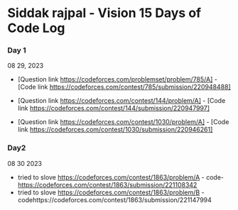 # Siddak rajpal - Vision 15 Days of Code Log 

### Day 1  
08 29, 2023

* [Question link https://codeforces.com/problemset/problem/785/A] -[Code link https://codeforces.com/contest/785/submission/220948488]

* [Question link https://codeforces.com/contest/144/problem/A] - [Code link https://codeforces.com/contest/144/submission/220947997]

*  [Question link https://codeforces.com/contest/1030/problem/A] - [Code link https://codeforces.com/contest/1030/submission/220946261]

### Day2
08 30 2023
* tried to slove https://codeforces.com/contest/1863/problem/A - code-https://codeforces.com/contest/1863/submission/221108342
* tried to slove https://codeforces.com/contest/1863/problem/B - codehttps://codeforces.com/contest/1863/submission/221147994
